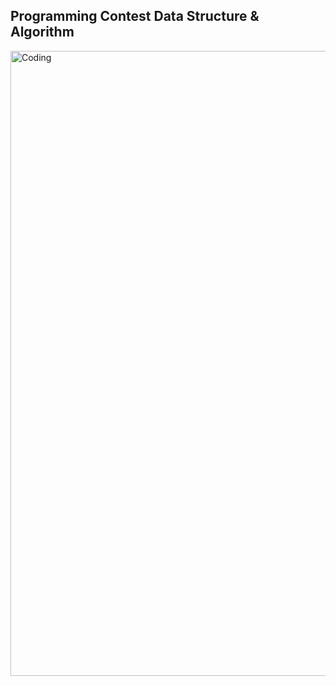 ## Programming Contest Data Structure & Algorithm 

<img alt="Coding" width="1000" src="[https://github.com/FAISALKABIR/Coursera_CourseWork/blob/main/Machine%20Learning%20Specialization/resources/title-head.png?raw=true](https://github.com/FAISALKABIR/Problem_Solving/blob/main/Programming%20Contest_Data%20Structure%20%26%20Algorithm%20Book%20(Exercises)/Programming%20book.png)">
